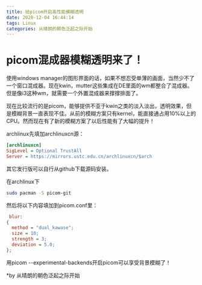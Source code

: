 ```yaml
---
title: 给picom开启高性能模糊透明
date: 2020-12-04 16:44:14
tags: Linux
categories: 从晴朗的朝色泛起之际开始
---
```


# picom混成器模糊透明来了！

使用windows manager的图形界面的话，如果不想忍受单薄的画面，当然少不了一个窗口混成器。现在kwin，mutter这些集成在DE里面的wm都整合了混成器。但是像i3这种wm，就需要一个外置混成器来撑撑排面了。

<!--more-->

现在比较流行的是picom，能够提供不亚于kwin之类的淡入淡出，透明效果，但是模糊背景一直表现不佳。从前的模糊方案只有kernel，能直接通占用10%以上的CPU。然而现在有了新的模糊方案了以后性能有了大幅的提升！

archlinux先填加archlinuxcn源：
```ini
[archlinuxcn]
SigLevel = Optional TrustAll
Server = https://mirrors.ustc.edu.cn/archlinuxcn/$arch
```
其它发行版可以自行从github下载源码安装。

在archlinux下
```bash
sudo pacman -S picom-git
```
然后将以下内容填加到picom.conf里：
```ini
 blur:
{
  method = "dual_kawase";
  size = 10;
  strength = 3;
  deviation = 5.0;
};
```
用picom --experimental-backends开启picom可以享受背景模糊了！

*by 从晴朗的朝色泛起之际开始
